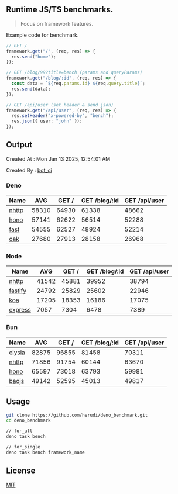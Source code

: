 ## Runtime JS/TS benchmarks.

> Focus on framework features.

Example code for benchmark.
```ts
// GET /
framework.get("/", (req, res) => {
  res.send("home");
});

// GET /blog/99?title=bench (params and queryParams)
framework.get("/blog/:id", (req, res) => {
  const data = `${req.params.id} ${req.query.title}`;
  res.send(data);
});

// GET /api/user (set header & send json)
framework.get("/api/user", (req, res) => {
  res.setHeader("x-powered-by", "bench");
  res.json({ user: "john" });
});
```

## Output
Created At : Mon Jan 13 2025, 12:54:01 AM

Created By : [bot_ci](https://github.com/herudi/deno_benchmarks/commits?author=github-actions%5Bbot%5D)


### Deno
|Name|AVG|GET /|GET /blog/:id|GET /api/user|
|----|----|----|----|----|
|[nhttp](https://github.com/nhttp/nhttp)|58310|64930|61338|48662|
|[hono](https://github.com/honojs/hono)|57141|62622|56514|52288|
|[fast](https://github.com/danteissaias/fast)|54555|62527|48924|52214|
|[oak](https://github.com/oakserver/oak)|27680|27913|28158|26968|
  


### Node
|Name|AVG|GET /|GET /blog/:id|GET /api/user|
|----|----|----|----|----|
|[nhttp](https://github.com/nhttp/nhttp)|41542|45881|39952|38794|
|[fastify](https://github.com/fastify/fastify)|24792|25829|25602|22946|
|[koa](https://github.com/koajs/koa)|17205|18353|16186|17075|
|[express](https://github.com/expressjs/express)|7057|7304|6478|7389|
  


### Bun
|Name|AVG|GET /|GET /blog/:id|GET /api/user|
|----|----|----|----|----|
|[elysia](https://github.com/elysiajs/elysia)|82875|96855|81458|70311|
|[nhttp](https://github.com/nhttp/nhttp)|71856|91754|60144|63670|
|[hono](https://github.com/honojs/hono)|65597|73018|63793|59981|
|[baojs](https://github.com/mattreid1/baojs)|49142|52595|45013|49817|
  



## Usage

```bash
git clone https://github.com/herudi/deno_benchmark.git
cd deno_benchmark

// for_all
deno task bench

// for_single
deno task bench framework_name
```

## License

[MIT](LICENSE)

